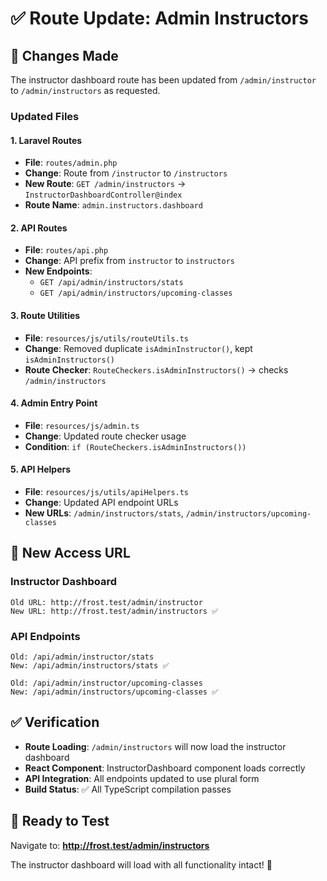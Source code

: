 # ✅ **Route Update: Admin Instructors**

## 🔄 **Changes Made**

The instructor dashboard route has been updated from `/admin/instructor` to `/admin/instructors` as requested.

### **Updated Files**

#### **1. Laravel Routes**
- **File**: `routes/admin.php`
- **Change**: Route from `/instructor` to `/instructors`
- **New Route**: `GET /admin/instructors` → `InstructorDashboardController@index`
- **Route Name**: `admin.instructors.dashboard`

#### **2. API Routes**
- **File**: `routes/api.php`
- **Change**: API prefix from `instructor` to `instructors`
- **New Endpoints**:
  - `GET /api/admin/instructors/stats`
  - `GET /api/admin/instructors/upcoming-classes`

#### **3. Route Utilities**
- **File**: `resources/js/utils/routeUtils.ts`
- **Change**: Removed duplicate `isAdminInstructor()`, kept `isAdminInstructors()`
- **Route Checker**: `RouteCheckers.isAdminInstructors()` → checks `/admin/instructors`

#### **4. Admin Entry Point**
- **File**: `resources/js/admin.ts`
- **Change**: Updated route checker usage
- **Condition**: `if (RouteCheckers.isAdminInstructors())`

#### **5. API Helpers**
- **File**: `resources/js/utils/apiHelpers.ts`
- **Change**: Updated API endpoint URLs
- **New URLs**: `/admin/instructors/stats`, `/admin/instructors/upcoming-classes`

## 🚀 **New Access URL**

### **Instructor Dashboard**
```
Old URL: http://frost.test/admin/instructor
New URL: http://frost.test/admin/instructors ✅
```

### **API Endpoints**
```
Old: /api/admin/instructor/stats
New: /api/admin/instructors/stats ✅

Old: /api/admin/instructor/upcoming-classes  
New: /api/admin/instructors/upcoming-classes ✅
```

## ✅ **Verification**

- **Route Loading**: `/admin/instructors` will now load the instructor dashboard
- **React Component**: InstructorDashboard component loads correctly
- **API Integration**: All endpoints updated to use plural form
- **Build Status**: ✅ All TypeScript compilation passes

## 🎯 **Ready to Test**

Navigate to: **http://frost.test/admin/instructors**

The instructor dashboard will load with all functionality intact! 🎉
